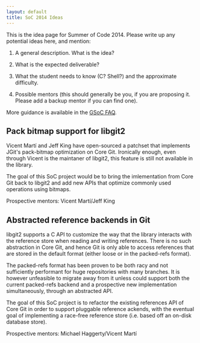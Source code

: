 ```yaml
---
layout: default
title: SoC 2014 Ideas
---
```


This is the idea page for Summer of Code 2014. Please write up any
potential ideas here, and mention:

  1. A general description. What is the idea?

  2. What is the expected deliverable?

  3. What the student needs to know (C? Shell?) and the approximate
     difficulty.

  4. Possible mentors (this should generally be you, if you are
     proposing it. Please add a backup mentor if you can find one).

More guidance is available in the [GSoC FAQ](https://www.google-melange.com/gsoc/document/show/gsoc_program/google/gsoc2013/help_page#3._What_is_an_Ideas_list).

## Pack bitmap support for libgit2

Vicent Martí and Jeff King have open-sourced a patchset that implements JGit's pack-bitmap optimization on Core Git. Ironically enough, even through Vicent is the maintaner of libgit2, this feature is still not available in the library.

The goal of this SoC project would be to bring the imlementation from Core Git back to libgit2 and add new APIs that optimize commonly used operations using bitmaps.

Prospective mentors: Vicent Martí/Jeff King

## Abstracted reference backends in Git

libgit2 supports a C API to customize the way that the library interacts with the reference store when reading and writing references. There is no such abstraction in Core Git, and hence Git is only able to access references that are stored in the default format (either loose or in the packed-refs format).

The packed-refs format has been proven to be both racy and not sufficiently performant for huge repositories with many branches. It is however unfeasible to migrate away from it unless could support both the current packed-refs backend and a prospective new implementation simultaneously, through an abstracted API.

The goal of this SoC project is to refactor the existing references API of Core Git in order to support pluggable reference ackends, with the eventual goal of implementing a race-free reference store (i.e. based off an on-disk database store).

Prospective mentors: Michael Haggerty/Vicent Martí

